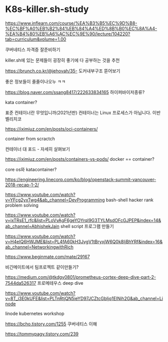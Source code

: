 # K8s-killer.sh-study

https://www.inflearn.com/course/%EA%B3%B5%EC%9D%B8-%EC%BF%A0%EB%B2%84%EB%84%A4%ED%8B%B0%EC%8A%A4-%EA%B4%80%EB%A6%AC%EC%9E%90/lecture/104220?tab=curriculum&volume=1.00

쿠버네티스 자격증 잘준비하기

killer.sh에 있는 문제들이 굉장히 좋기에 다 공부하는 것을 추천


https://brunch.co.kr/@jehovah/35- 도커내부구조 뜯어보기 

좋은 정보들이 줄줄이나오누 ㅋㅋ

https://blog.naver.com/ssang8417/222633834165 하이퍼바이저종류?

kata container?

표준 컨테이너란 무엇입니까(2021년판)
컨테이너는 Linux 프로세스가 아닙니다.
이반 벨리치코

https://iximiuz.com/en/posts/oci-containers/

container from scractch

컨테이너 대 포드 - 자세히 살펴보기

https://iximiuz.com/en/posts/containers-vs-pods/
docker == container?

core os와 katacontainer?

https://engineering.linecorp.com/ko/blog/openstack-summit-vancouver-2018-recap-1-2/



https://www.youtube.com/watch?v=YFcg2yxTwg4&ab_channel=DevProgramming
bash-shell hacker rank problem solving


https://www.youtube.com/watch?v=jxTRsE1_rfc&list=PLoVvAgF6geYOYrqI9G3TYLMsdOFcGJPEP&index=14&ab_channel=AbhishekJain
shell script 프로그램 만들기

https://www.youtube.com/watch?v=H4eIQ6HWJME&list=PL4fA60kH3JvgV1tBryxjW6Q0k8IjBhYRf&index=16&ab_channel=NetworkingwithRich

https://www.beginmate.com/mate/29167

비긴메이트에서 팀프로젝트 같이만들기?


https://medium.com/@tkdgy0801/prometheus-cortex-deep-dive-part-2-7544da526317
프로메테우스 deep dive

https://www.youtube.com/watch?v=8T_i3E0kUFE&list=PLTnRtjQN5ieYD97JCZtcGbIjq1EINih2G&ab_channel=Linode

linode kubernetes workshop 

https://bcho.tistory.com/1255
쿠버네티스 이해

https://tommypagy.tistory.com/239
